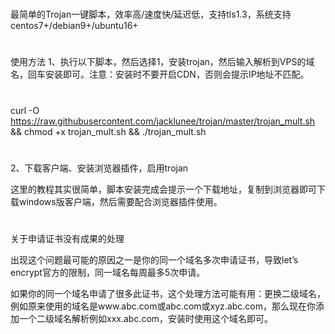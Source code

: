 # 
最简单的Trojan一键脚本，效率高/速度快/延迟低，支持tls1.3，系统支持centos7+/debian9+/ubuntu16+
#
使用方法
1、执行以下脚本，然后选择1，安装trojan，然后输入解析到VPS的域名，回车安装即可。注意：安装时不要开启CDN，否则会提示IP地址不匹配。
#
curl -O https://raw.githubusercontent.com/jacklunee/trojan/master/trojan_mult.sh && chmod +x trojan_mult.sh && ./trojan_mult.sh
#
2、下载客户端、安装浏览器插件，启用trojan

这里的教程其实很简单，脚本安装完成会提示一个下载地址，复制到浏览器即可下载windows版客户端，然后需要配合浏览器插件使用。

#
关于申请证书没有成果的处理

出现这个问题最可能的原因之一是你的同一个域名多次申请证书，导致let’s encrypt官方的限制，同一域名每周最多5次申请。


如果你的同一个域名申请了很多此证书，这个处理方法可能有用：更换二级域名，例如原来使用的域名是www.abc.com或abc.com或xyz.abc.com，那么现在你添加一个二级域名解析例如xxx.abc.com，安装时使用这个域名即可。
